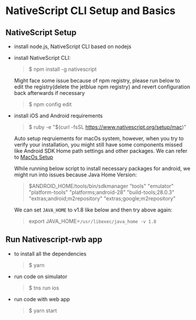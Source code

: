 # NativeScript CLI Setup and Basics

## NativeScript Setup
- install node.js, NativeScript CLI based on nodejs
- install NativeScript CLI:
  > $ npm install -g nativescript

  Might face some issue because of npm registry, please run below to edit the registry(delete the jetblue npm registry) and revert configuration back afterwards if necessary
  > $ npm config edit

- install iOS and Android requirements
  > $ ruby -e "$(curl -fsSL https://www.nativescript.org/setup/mac)"

  Auto setup reqruiements for macOs system, however, when you try to verify your installation, you might still have some components missed like Android SDK Home path settings and other packages. We can refer to [MacOs Setup](https://docs.nativescript.org/angular/start/ns-setup-os-x)

  While running below script to install necessary packages for android, we might run into issues because Java Home Version:
  > $ANDROID_HOME/tools/bin/sdkmanager "tools" "emulator" "platform-tools" "platforms;android-28" "build-tools;28.0.3" "extras;android;m2repository" "extras;google;m2repository"

  We can set `JAVA_HOME` to v1.8 like below and then try above again:
  > export JAVA_HOME=`/usr/libexec/java_home -v 1.8`

## Run Nativescript-rwb app
- to install all the dependencies
  > $ yarn 
- run code on simulator
  > $ tns run ios
- run code with web app
  > $ yarn start 